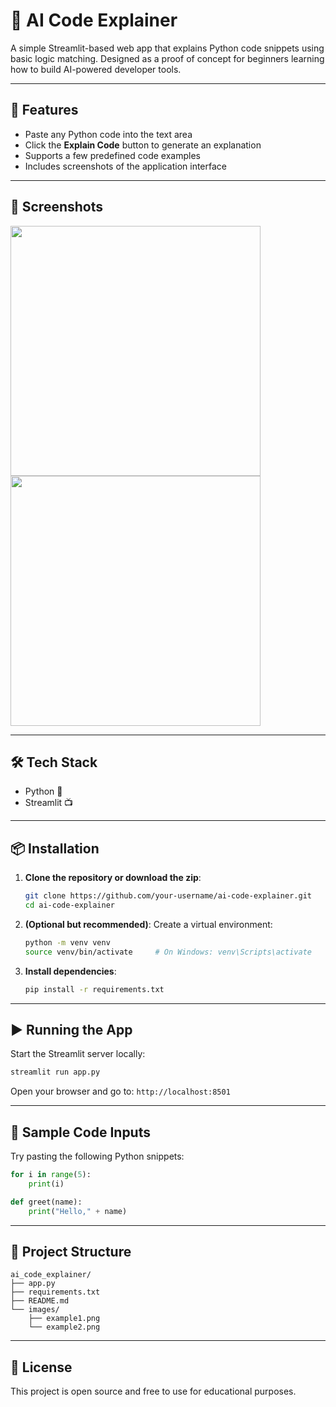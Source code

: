 # 🧠 AI Code Explainer

A simple Streamlit-based web app that explains Python code snippets using basic logic matching. Designed as a proof of concept for beginners learning how to build AI-powered developer tools.

---

## 🚀 Features

- Paste any Python code into the text area
- Click the **Explain Code** button to generate an explanation
- Supports a few predefined code examples
- Includes screenshots of the application interface

---

## 📸 Screenshots

<img src="images/example1.png" width="400"/>
<img src="images/example2.png" width="400"/>

---

## 🛠️ Tech Stack

- Python 🐍
- Streamlit 📺

---

## 📦 Installation

1. **Clone the repository or download the zip**:
   ```bash
   git clone https://github.com/your-username/ai-code-explainer.git
   cd ai-code-explainer
   ```

2. **(Optional but recommended)**: Create a virtual environment:
   ```bash
   python -m venv venv
   source venv/bin/activate     # On Windows: venv\Scripts\activate
   ```

3. **Install dependencies**:
   ```bash
   pip install -r requirements.txt
   ```

---

## ▶️ Running the App

Start the Streamlit server locally:

```bash
streamlit run app.py
```

Open your browser and go to: `http://localhost:8501`

---

## 🧪 Sample Code Inputs

Try pasting the following Python snippets:

```python
for i in range(5):
    print(i)
```

```python
def greet(name):
    print("Hello," + name)
```

---

## 📁 Project Structure

```
ai_code_explainer/
├── app.py
├── requirements.txt
├── README.md
└── images/
    ├── example1.png
    └── example2.png
```

---

## 📝 License

This project is open source and free to use for educational purposes.

